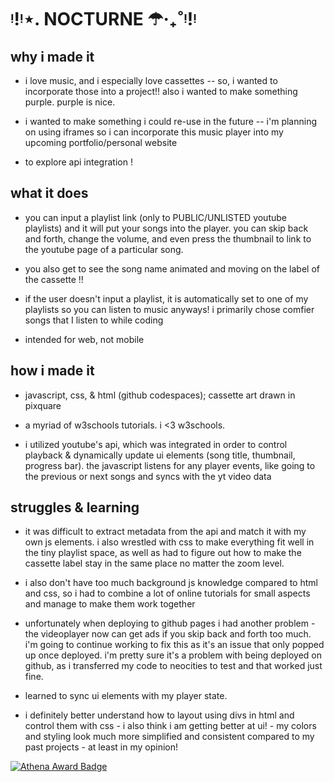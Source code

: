 # ᵎ!ᵎ⋆. NOCTURNE ☂‧₊˚ᵎ!ᵎ

## why i made it 
* i love music, and i especially love cassettes -- so, i wanted to incorporate those into a project!! also i wanted to make something purple. purple is nice.

* i wanted to make something i could re-use in the future -- i'm planning on using iframes so i can incorporate this music player into my upcoming portfolio/personal website 

* to explore api integration !

## what it does

* you can input a playlist link (only to PUBLIC/UNLISTED youtube playlists) and it will put your songs into the player. you can skip back and forth, change the volume, and even press the thumbnail to link to the youtube page of a particular song.

* you also get to see the song name animated and moving on the label of the cassette !!

* if the user doesn't input a playlist, it is automatically set to one of my playlists so you can listen to music anyways! i primarily chose comfier songs that I listen to while coding

* intended for web, not mobile

## how i made it
* javascript, css, & html (github codespaces); cassette art drawn in pixquare

* a myriad of w3schools tutorials. i <3 w3schools.

* i utilized youtube's api, which was integrated in order to control playback & dynamically update ui elements (song title, thumbnail, progress bar). the javascript listens for any player events, like going to the previous or next songs and syncs with the yt video data

## struggles & learning

*  it was difficult to extract metadata from the api and match it with my own js elements. i also wrestled with css to make everything fit well in the tiny playlist space, as well as had to figure out how to make the cassette label stay in the same place no matter the zoom level.

* i also don't have too much background js knowledge compared to html and css, so i had to combine a lot of online tutorials for small aspects and manage to make them work together

* unfortunately when deploying to github pages i had another problem - the videoplayer now can get ads if you skip back and forth too much. i'm going to continue working to fix this as it's an issue that only popped up once deployed. i'm pretty sure it's a problem with being deployed on github, as i transferred my code to neocities to test and that worked just fine.

* learned to sync ui elements with my player state.

* i definitely better understand how to layout using divs in html and control them with css - i also think i am getting better at ui! - my colors and styling look much more simplified and consistent compared to my past projects - at least in my opinion!


[![Athena Award Badge](https://img.shields.io/endpoint?url=https%3A%2F%2Faward.athena.hackclub.com%2Fapi%2Fbadge)](https://award.athena.hackclub.com?utm_source=readme)